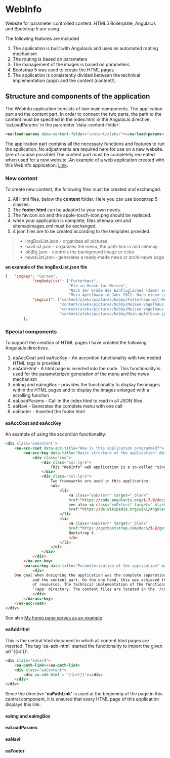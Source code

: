 # WebInfo
Website for parameter controlled content. HTML5 Boilerplate, AngularJs and Bootstrap 5 are using.

The following features are included
1. The application is built with AngularJs and uses an automated rooting mechanism
2. The routing is based on parameters 
3. The management of the images is based on parameters
3. Bootstrap 5 was used to create the HTML pages
4. The application is consistently divided between the technical implementation (app/) and the content (content/).

## Structure and components of the application

The WebInfo application consists of two main components. The application part and the content part.
In order to connect the two parts, the path to the content must be specified in the index.html in the AngularJs directive 'eaLoadParams' in the parameter 'data-content-folder'.
```html
<ea-load-params data-content-folder="content/aleks/"></ea-load-params>
```

The application part contains all the necessary functions and features to run the application. No adjustments are required here for use on a new website. (are of course possible) 
The content part must be completely recreated when used for a new website. An example of a web application created with this WebInfo application:
[Link](http://aleksander.de/ "my home page").

### New content

To create new content, the following files must be created and exchanged.
1. All Html files, below the **content** folder. Here you can use bootstrap 5 classes.
2. The **footer.html** can be adapted to your own needs.
3. The favicon.ico and the apple-touch-icon.png should be replaced.
4. when your application is complete, files sitemap.xml and sitemapimages.xml must be exchanged. 
5. 4 json files are to be created according to the templates provided.
>- imgBoxList.json - organizes all pictures 
>- naviList.json - organizes the menu, the path-link in and sitemap 
>- objBg.json - controls the background image or color
>- newsList.json - generates a ready-made news or archi-news page

**an example of the imgBoxList.json file**
```json
{   "imgKey": "Garten",
            "imgBodyList": ["Futterhaus",
                            "Ein zu Hause für Meisen",
                            "Nach der Größe des Einfluglöches (32mm) sollen es Blaumeisen sein.",
                            "Mein Apfelbaum im Jahr 2022. Nach einem Lehrgang ... Und siehe da, er trägt recht ordentlich."],
            "imgList": ["content/aleks/pictures/hobby/Futterhaus-mit-Meise.jpg",
                        "content/aleks/pictures/hobby/Meisen-Vogelhaus-im-Garten.jpg",
                        "content/aleks/pictures/hobby/Meisen-Vogelhaus.jpg",
                        "content/aleks/pictures/hobby/Mein-Apfelbaum.jpg"]
        },   
```

### Special components

To support the creation of HTML pages I have created the following AngularJs directives. 
1. eaAccCoat and eaAccKey - An accordion functionality with two nested HTML tags is provided
2. eaAddHtml - A html page is inserted into the code. This functionality is used for the parameterized generation of the menu and the news mechanism
3. eaImg and eaImgBox - provides the functionality to display the images within the HTML pages and to display the images enlarged with a scrolling function
4. eaLoadParams - Call in the index.html to read in all JSON files
5. eaNavi - Generates the complete menu with one call
6. eaFooter - Inserted the footer.html 

#### eaAccCoat and eaAccKey

An example of using the accordion functionality: 
```html
<div class='eaContent'>
    <ea-acc-coat data-acc-title="How is this application programmed?">
        <ea-acc-key data-title="Basic structure of the application" data-txt-len="200">
            <div class="row">
                <div class="col-lg-6">
                    This "WebInfo" web application is a so-called "single page application" (SPA). ...
				</div>
                <div class="col-lg-6">
                    Two frameworks are used in this application:
					<ul>
                        <li>
                            <a class="eaExtern" target="_blank" 
                            href:"https://code.angularjs.org/1.7.9/docs/tutorial/step_09">AngularJs (Version 1.7.9)</a>, 
                            see also <a class="eaExtern" target="_blank" 
                            href:"https://de.wikipedia.org/wiki/AngularJS">Wikipedia</a>, 
                        </li>
                        <li>
                            <a class="eaExtern" target="_blank" 
                            href:"https://getbootstrap.com/docs/5.2/getting-started/introduction/">
                            Bootstrap 5
                            </a>
                        </li>
                    </ul>
                </div>
            </div>
        </ea-acc-key>
        <ea-acc-key data-title="Parameterization of the application" data-txt-len="200">
            <div>
	One goal when designing the application was the complete separation between the technical 
            and the content part. On the one hand, this was achieved through a strict separation 
            of resources. The technical implementation of the functionalities is stored in the 
            '/app' directory. The content files are located in the '/content' directory. ...
            </div>
        </ea-acc-key>
    </ea-acc-coat>
</div>
```
See also [My home page serves as an example](http://www.aleksander.de/index.html#!/prog/p "http://www.aleksander.de").

#### eaAddHtml

This is the central html document in which all content html pages are inserted.
The tag 'ea-add-html' started the functionality to import the given url '{{url}}'.
```html
<div class="eaCard">
    <ea-path-link></ea-path-link> 
    <div class="eaContent">
        <div ea-add-html = "{{url}}"></div>
    </div>
</div>
```
Since the directive **'eaPathLink'** is used at the beginning of the page in this central component, it is ensured that every HTML page of this application displays this link.

#### eaImg and eaImgBox

#### eaLoadParams

#### eaNavi

#### eaFooter

